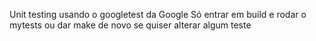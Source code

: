 Unit testing usando o googletest da Google
Só entrar em build e rodar o mytests ou dar make de novo se quiser alterar algum teste